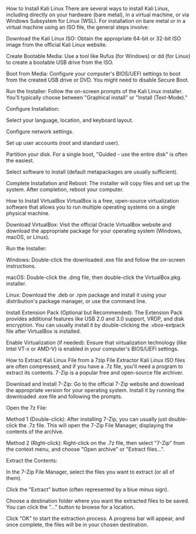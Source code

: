 How to Install Kali Linux
There are several ways to install Kali Linux, including directly on your hardware (bare metal), in a virtual machine, or via Windows Subsystem for Linux (WSL). For installation on bare metal or in a virtual machine using an ISO file, the general steps involve:

Download the Kali Linux ISO: Obtain the appropriate 64-bit or 32-bit ISO image from the official Kali Linux website.

Create Bootable Media: Use a tool like Rufus (for Windows) or dd (for Linux) to create a bootable USB drive from the ISO.

Boot from Media: Configure your computer's BIOS/UEFI settings to boot from the created USB drive or DVD. You might need to disable Secure Boot.

Run the Installer: Follow the on-screen prompts of the Kali Linux installer. You'll typically choose between "Graphical install" or "Install (Text-Mode)."

Configure Installation:

Select your language, location, and keyboard layout.

Configure network settings.

Set up user accounts (root and standard user).

Partition your disk. For a single boot, "Guided - use the entire disk" is often the easiest.

Select software to install (default metapackages are usually sufficient).

Complete Installation and Reboot: The installer will copy files and set up the system. After completion, reboot your computer.

How to Install VirtualBox
VirtualBox is a free, open-source virtualization software that allows you to run multiple operating systems on a single physical machine.

Download VirtualBox: Visit the official Oracle VirtualBox website and download the appropriate package for your operating system (Windows, macOS, or Linux).

Run the Installer:

Windows: Double-click the downloaded .exe file and follow the on-screen instructions.

macOS: Double-click the .dmg file, then double-click the VirtualBox.pkg installer.

Linux: Download the .deb or .rpm package and install it using your distribution's package manager, or use the command line.

Install Extension Pack (Optional but Recommended): The Extension Pack provides additional features like USB 2.0 and 3.0 support, VRDP, and disk encryption. You can usually install it by double-clicking the .vbox-extpack file after VirtualBox is installed.

Enable Virtualization (if needed): Ensure that virtualization technology (like Intel VT-x or AMD-V) is enabled in your computer's BIOS/UEFI settings.

How to Extract Kali Linux File from a 7zip File Extractor
Kali Linux ISO files are often compressed, and if you have a .7z file, you'll need a program to extract its contents. 7-Zip is a popular free and open-source file archiver.

Download and Install 7-Zip: Go to the official 7-Zip website and download the appropriate version for your operating system. Install it by running the downloaded .exe file and following the prompts.

Open the 7z File:

Method 1 (Double-click): After installing 7-Zip, you can usually just double-click the .7z file. This will open the 7-Zip File Manager, displaying the contents of the archive.

Method 2 (Right-click): Right-click on the .7z file, then select "7-Zip" from the context menu, and choose "Open archive" or "Extract files...".

Extract the Contents:

In the 7-Zip File Manager, select the files you want to extract (or all of them).

Click the "Extract" button (often represented by a blue minus sign).

Choose a destination folder where you want the extracted files to be saved. You can click the "..." button to browse for a location.

Click "OK" to start the extraction process. A progress bar will appear, and once complete, the files will be in your chosen destination.
